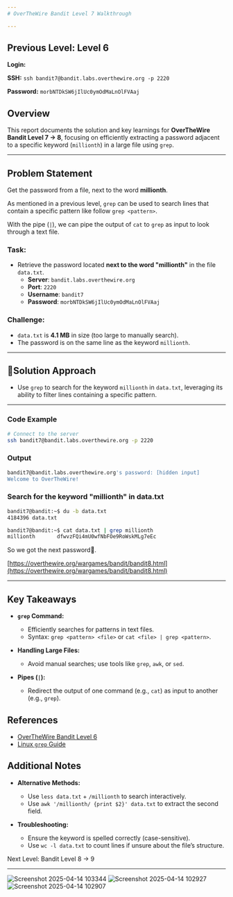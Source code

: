 ```yaml
---
# OverTheWire Bandit Level 7 Walkthrough

---
```

## **Previous Level:** Level 6

**Login:**

**SSH:** `ssh bandit7@bandit.labs.overthewire.org -p 2220`

**Password:** `morbNTDkSW6jIlUc0ymOdMaLnOlFVAaj`


## **Overview**  
This report documents the solution and key learnings for **OverTheWire Bandit Level 7 → 8**, focusing on efficiently extracting a password adjacent to a specific keyword (`millionth`) in a large file using `grep`.

---

## **Problem Statement**
Get the password from a file, next to the word **millionth**.

As mentioned in a previous level, `grep` can be used to search lines that contain a specific pattern like follow `grep <pattern>`.

With the pipe (`|`), we can pipe the output of `cat` to `grep` as input to look through a text file.


### **Task**:
- Retrieve the password located **next to the word "millionth"** in the file `data.txt`.
  - **Server**: `bandit.labs.overthewire.org`  
  - **Port**: `2220`  
  - **Username**: `bandit7`  
  - **Password**: `morbNTDkSW6jIlUc0ymOdMaLnOlFVAaj`


### **Challenge**:  
- `data.txt` is **4.1 MB** in size (too large to manually search).  
- The password is on the same line as the keyword `millionth`.

---

## 🚀**Solution Approach**
- Use `grep` to search for the keyword `millionth` in `data.txt`, leveraging its ability to filter lines containing a specific pattern.

---


### **Code Example**  
```bash
# Connect to the server
ssh bandit7@bandit.labs.overthewire.org -p 2220
```

### **Output**
```bash
bandit7@bandit.labs.overthewire.org's password: [hidden input]
Welcome to OverTheWire!
```

###  Search for the keyword "millionth" in data.txt
```bash
bandit7@bandit:~$ du -b data.txt
4184396 data.txt
```

```bash
bandit7@bandit:~$ cat data.txt | grep millionth
millionth       dfwvzFQi4mU0wfNbFOe9RoWskMLg7eEc
```

So we got the next password🎉.

[https://overthewire.org/wargames/bandit/bandit8.html](https://overthewire.org/wargames/bandit/bandit8.html)

---

## Key Takeaways

- **`grep` Command:**
  - Efficiently searches for patterns in text files.
  - Syntax: `grep <pattern> <file>` or `cat <file> | grep <pattern>`.

- **Handling Large Files:**
  - Avoid manual searches; use tools like `grep`, `awk`, or `sed`.

- **Pipes (`|`):**
  - Redirect the output of one command (e.g., `cat`) as input to another (e.g., `grep`).
 

## References
- [OverTheWire Bandit Level 6](https://overthewire.org/wargames/bandit/bandit6.html)
- [Linux `grep` Guide](https://www.gnu.org/software/grep/manual/grep.html)

 ## Additional Notes
 - **Alternative Methods:**
   - Use `less data.txt` + `/millionth` to search interactively.
   - Use `awk '/millionth/ {print $2}' data.txt` to extract the second field.

- **Troubleshooting:**
  - Ensure the keyword is spelled correctly (case-sensitive).
  - Use `wc -l data.txt` to count lines if unsure about the file’s structure.


Next Level: Bandit Level 8 → 9

---


![Screenshot 2025-04-14 103344](https://github.com/user-attachments/assets/a4e0be85-b44c-4b51-b20a-241878594854)
![Screenshot 2025-04-14 102927](https://github.com/user-attachments/assets/11dd33d2-d309-4c85-acc9-f7b035ea20ba)
![Screenshot 2025-04-14 102907](https://github.com/user-attachments/assets/6308646e-26cb-4957-8375-1aedae9edeec)

